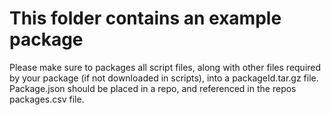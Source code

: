 # This folder contains an example package

Please make sure to packages all script files, along with other files required by your package (if not downloaded in scripts), into a packageId.tar.gz file.
Package.json should be placed in a repo, and referenced in the repos packages.csv file.
